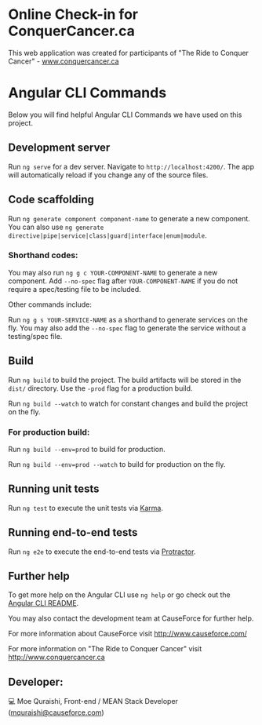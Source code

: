 # Online Check-in for ConquerCancer.ca

This web application was created for participants of "The Ride to Conquer Cancer" - www.conquercancer.ca

# Angular CLI Commands 

Below you will find helpful Angular CLI Commands we have used on this project.

## Development server

Run `ng serve` for a dev server. Navigate to `http://localhost:4200/`. The app will automatically reload if you change any of the source files.

## Code scaffolding

Run `ng generate component component-name` to generate a new component. You can also use `ng generate directive|pipe|service|class|guard|interface|enum|module`.

### Shorthand codes:
You may also run `ng g c YOUR-COMPONENT-NAME` to generate a new component. Add `--no-spec` flag after `YOUR-COMPONENT-NAME` if you do not require a spec/testing file to be included.

Other commands include:

Run `ng g s YOUR-SERVICE-NAME` as a shorthand to generate services on the fly. You may also add the `--no-spec` flag to generate the service without a testing/spec file. 

## Build

Run `ng build` to build the project. The build artifacts will be stored in the `dist/` directory. Use the `-prod` flag for a production build.

Run `ng build --watch` to watch for constant changes and build the project on the fly.

### For production build:

Run `ng build --env=prod` to build for production.

Run `ng build --env=prod --watch` to build for production on the fly.

## Running unit tests

Run `ng test` to execute the unit tests via [Karma](https://karma-runner.github.io).

## Running end-to-end tests

Run `ng e2e` to execute the end-to-end tests via [Protractor](http://www.protractortest.org/).

## Further help

To get more help on the Angular CLI use `ng help` or go check out the [Angular CLI README](https://github.com/angular/angular-cli/blob/master/README.md).

You may also contact the development team at CauseForce for further help.

For more information about CauseForce visit http://www.causeforce.com/

For more information on "The Ride to Conquer Cancer" visit http://www.conquercancer.ca

## Developer: 
💻 Moe Quraishi, Front-end / MEAN Stack Developer 
(mquraishi@causeforce.com)

